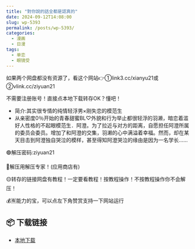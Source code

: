 ```yaml
---
title: "對你說的話全都是認真的"
date: 2024-09-12T14:08:00
slug: wp-5393
permalink: /posts/wp-5393/
categories:
  - 漫画
  - 日漫
tags:
  - 单恋
  - 眼镜受
---
```


如果两个网盘都没有资源了，看这个网站👉①link3.cc/xianyu21或②vlink.cc/ziyuan21

不需要注册账号！直接点本地下载转存OK？懂吧！

*   简介:其实很专情的纯情轻浮男×刚失恋的模范生
*   从亲密度0％开始的青春甜蜜BL♡外貌和行为举止都很轻浮的羽濑，暗恋着滥好人性格的不起眼模范生．阿澄。为了拉近与对方的距离，自愿担任阿澄所属的委员会委员。增加了和阿澄的交集，羽濑的心中满溢着幸福。然而，却在某天目击到阿澄独自哭泣的模样，甚至得知阿澄哭泣的缘由是因为一名学长……

🟢解压密码:ziyuan21

🔵解压用解压专家！(应用商店有)

🟡转存的链接网盘有教程！一定要看教程！按教程操作！不按教程操作你不会解压！

💰🈶能力的宝，可以点左下角赞赏支持一下网站运行

## 📦 下载链接
- [本地下载](https://blziyuan21.com/pay-download/5393?key=24224dda26&down_id=0)


